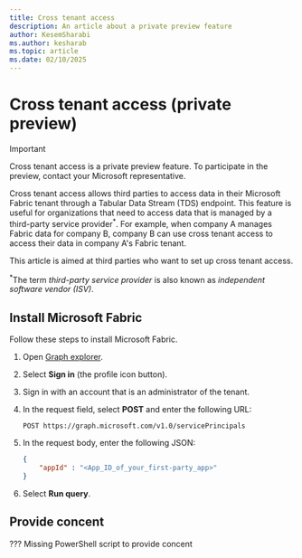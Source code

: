 ```yaml
---
title: Cross tenant access
description: An article about a private preview feature
author: KesemSharabi
ms.author: kesharab
ms.topic: article
ms.date: 02/10/2025
---
```


# Cross tenant access (private preview)

>[!IMPORTANT]
>Cross tenant access is a private preview feature. To participate in the preview, contact your Microsoft representative.

Cross tenant access allows third parties to access data in their Microsoft Fabric tenant through a Tabular Data Stream (TDS) endpoint. This feature is useful for organizations that need to access data that is managed by a third-party service provider<sup>*</sup>. For example, when company A manages Fabric data for company B, company B can use cross tenant access to access their data in company A's Fabric tenant.

This article is aimed at third parties who want to set up cross tenant access.

<sup>*</sup>The term *third-party service provider* is also known as *independent software vendor (ISV)*.

## Install Microsoft Fabric

Follow these steps to install Microsoft Fabric.

1. Open [Graph explorer](https://aka.ms/ge).

2. Select **Sign in** (the profile icon button).

3. Sign in with an account that is an administrator of the tenant. <!-- how do they have an admin on the tenant? -->

4. In the request field, select **POST** and enter the following URL:

    ```http
    POST https://graph.microsoft.com/v1.0/servicePrincipals
    ```

5. In the request body, enter the following JSON:

    ```json
    { 
        "appId" : "<App_ID_of_your_first-party_app>"
    }
    ```

6. Select **Run query**.

## Provide concent

??? Missing PowerShell script to provide concent

